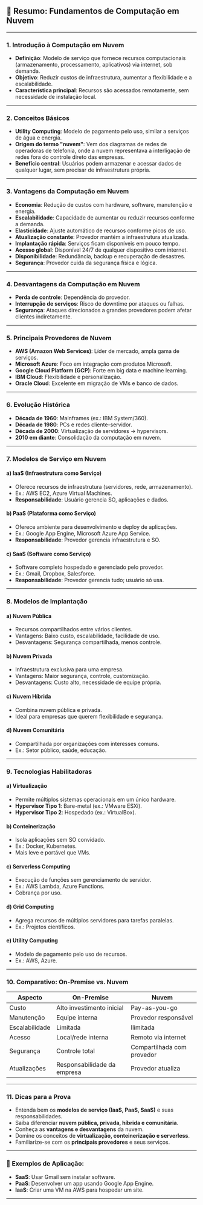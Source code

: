 
## 📘 Resumo: Fundamentos de Computação em Nuvem

---

### 1. **Introdução à Computação em Nuvem**
- **Definição**: Modelo de serviço que fornece recursos computacionais (armazenamento, processamento, aplicativos) via internet, sob demanda.
- **Objetivo**: Reduzir custos de infraestrutura, aumentar a flexibilidade e a escalabilidade.
- **Característica principal**: Recursos são acessados remotamente, sem necessidade de instalação local.

---

### 2. **Conceitos Básicos**
- **Utility Computing**: Modelo de pagamento pelo uso, similar a serviços de água e energia.
- **Origem do termo "nuvem"**: Vem dos diagramas de redes de operadoras de telefonia, onde a nuvem representava a interligação de redes fora do controle direto das empresas.
- **Benefício central**: Usuários podem armazenar e acessar dados de qualquer lugar, sem precisar de infraestrutura própria.

---

### 3. **Vantagens da Computação em Nuvem**
- **Economia**: Redução de custos com hardware, software, manutenção e energia.
- **Escalabilidade**: Capacidade de aumentar ou reduzir recursos conforme a demanda.
- **Elasticidade**: Ajuste automático de recursos conforme picos de uso.
- **Atualização constante**: Provedor mantém a infraestrutura atualizada.
- **Implantação rápida**: Serviços ficam disponíveis em pouco tempo.
- **Acesso global**: Disponível 24/7 de qualquer dispositivo com internet.
- **Disponibilidade**: Redundância, backup e recuperação de desastres.
- **Segurança**: Provedor cuida da segurança física e lógica.

---

### 4. **Desvantagens da Computação em Nuvem**
- **Perda de controle**: Dependência do provedor.
- **Interrupção de serviços**: Risco de downtime por ataques ou falhas.
- **Segurança**: Ataques direcionados a grandes provedores podem afetar clientes indiretamente.

---

### 5. **Principais Provedores de Nuvem**
- **AWS (Amazon Web Services)**: Líder de mercado, ampla gama de serviços.
- **Microsoft Azure**: Foco em integração com produtos Microsoft.
- **Google Cloud Platform (GCP)**: Forte em big data e machine learning.
- **IBM Cloud**: Flexibilidade e personalização.
- **Oracle Cloud**: Excelente em migração de VMs e banco de dados.

---

### 6. **Evolução Histórica**
- **Década de 1960**: Mainframes (ex.: IBM System/360).
- **Década de 1980**: PCs e redes cliente-servidor.
- **Década de 2000**: Virtualização de servidores → hypervisors.
- **2010 em diante**: Consolidação da computação em nuvem.

---

### 7. **Modelos de Serviço em Nuvem**
#### a) **IaaS (Infraestrutura como Serviço)**
- Oferece recursos de infraestrutura (servidores, rede, armazenamento).
- Ex.: AWS EC2, Azure Virtual Machines.
- **Responsabilidade**: Usuário gerencia SO, aplicações e dados.

#### b) **PaaS (Plataforma como Serviço)**
- Oferece ambiente para desenvolvimento e deploy de aplicações.
- Ex.: Google App Engine, Microsoft Azure App Service.
- **Responsabilidade**: Provedor gerencia infraestrutura e SO.

#### c) **SaaS (Software como Serviço)**
- Software completo hospedado e gerenciado pelo provedor.
- Ex.: Gmail, Dropbox, Salesforce.
- **Responsabilidade**: Provedor gerencia tudo; usuário só usa.

---

### 8. **Modelos de Implantação**
#### a) **Nuvem Pública**
- Recursos compartilhados entre vários clientes.
- Vantagens: Baixo custo, escalabilidade, facilidade de uso.
- Desvantagens: Segurança compartilhada, menos controle.

#### b) **Nuvem Privada**
- Infraestrutura exclusiva para uma empresa.
- Vantagens: Maior segurança, controle, customização.
- Desvantagens: Custo alto, necessidade de equipe própria.

#### c) **Nuvem Híbrida**
- Combina nuvem pública e privada.
- Ideal para empresas que querem flexibilidade e segurança.

#### d) **Nuvem Comunitária**
- Compartilhada por organizações com interesses comuns.
- Ex.: Setor público, saúde, educação.

---

### 9. **Tecnologias Habilitadoras**
#### a) **Virtualização**
- Permite múltiplos sistemas operacionais em um único hardware.
- **Hypervisor Tipo 1**: Bare-metal (ex.: VMware ESXi).
- **Hypervisor Tipo 2**: Hospedado (ex.: VirtualBox).

#### b) **Conteinerização**
- Isola aplicações sem SO convidado.
- Ex.: Docker, Kubernetes.
- Mais leve e portável que VMs.

#### c) **Serverless Computing**
- Execução de funções sem gerenciamento de servidor.
- Ex.: AWS Lambda, Azure Functions.
- Cobrança por uso.

#### d) **Grid Computing**
- Agrega recursos de múltiplos servidores para tarefas paralelas.
- Ex.: Projetos científicos.

#### e) **Utility Computing**
- Modelo de pagamento pelo uso de recursos.
- Ex.: AWS, Azure.

---

### 10. **Comparativo: On-Premise vs. Nuvem**
| Aspecto               | On-Premise                          | Nuvem                              |
|-----------------------|-------------------------------------|------------------------------------|
| Custo                 | Alto investimento inicial           | Pay-as-you-go                     |
| Manutenção            | Equipe interna                      | Provedor responsável              |
| Escalabilidade        | Limitada                            | Ilimitada                         |
| Acesso                | Local/rede interna                  | Remoto via internet               |
| Segurança             | Controle total                      | Compartilhada com provedor        |
| Atualizações          | Responsabilidade da empresa         | Provedor atualiza                 |

---

### 11. **Dicas para a Prova**
- Entenda bem os **modelos de serviço (IaaS, PaaS, SaaS)** e suas responsabilidades.
- Saiba diferenciar **nuvem pública, privada, híbrida e comunitária**.
- Conheça as **vantagens e desvantagens** da nuvem.
- Domine os conceitos de **virtualização, conteinerização e serverless**.
- Familiarize-se com os **principais provedores** e seus serviços.

---

### 🧠 Exemplos de Aplicação:
- **SaaS**: Usar Gmail sem instalar software.
- **PaaS**: Desenvolver um app usando Google App Engine.
- **IaaS**: Criar uma VM na AWS para hospedar um site.

---
